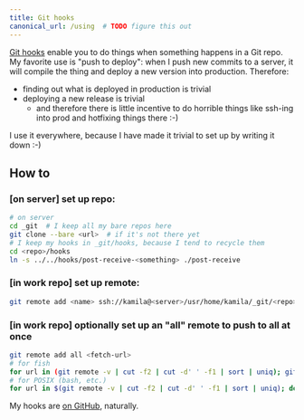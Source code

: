 ```yaml
---
title: Git hooks
canonical_url: /using  # TODO figure this out
---
```


[Git hooks](http://githooks.com/) enable you to do things when something happens in a Git repo. My favorite use is "push to deploy": when I push new commits to a server, it will compile the thing and deploy a new version into production. Therefore:

- finding out what is deployed in production is trivial
- deploying a new release is trivial
  - and therefore there is little incentive to do horrible things like ssh-ing into prod and hotfixing things there :-)

I use it everywhere, because I have made it trivial to set up by writing it down :-)

How to
------

### [on server] set up repo:

```sh
# on server
cd _git  # I keep all my bare repos here
git clone --bare <url>  # if it's not there yet
# I keep my hooks in _git/hooks, because I tend to recycle them
cd <repo>/hooks
ln -s ../../hooks/post-receive-<something> ./post-receive
```

### [in work repo] set up remote:

```sh
git remote add <name> ssh://kamila@<server>/usr/home/kamila/_git/<repo>.git
```

### [in work repo] optionally set up an "all" remote to push to all at once

```sh
git remote add all <fetch-url>
# for fish
for url in (git remote -v | cut -f2 | cut -d' ' -f1 | sort | uniq); git remote set-url --add --push all $url ; end
# for POSIX (bash, etc.)
for url in $(git remote -v | cut -f2 | cut -d' ' -f1 | sort | uniq); do git remote set-url --add --push all $url ; done
```

My hooks are [on GitHub](https://github.com/anotherkamila/git-hooks), naturally.
